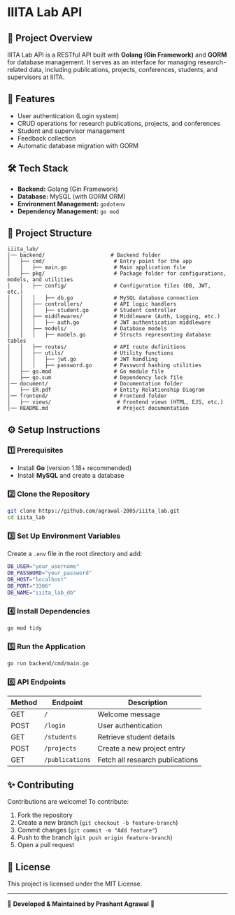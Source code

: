 # IIITA Lab API

## 📌 Project Overview
IIITA Lab API is a RESTful API built with **Golang (Gin Framework)** and **GORM** for database management. It serves as an interface for managing research-related data, including publications, projects, conferences, students, and supervisors at IIITA.

## 🚀 Features
- User authentication (Login system)
- CRUD operations for research publications, projects, and conferences
- Student and supervisor management
- Feedback collection
- Automatic database migration with GORM

## 🛠️ Tech Stack
- **Backend:** Golang (Gin Framework)
- **Database:** MySQL (with GORM ORM)
- **Environment Management:** `godotenv`
- **Dependency Management:** `go mod`

## 📂 Project Structure
```
iiita_lab/
│── backend/                     # Backend folder
│   ├── cmd/                      # Entry point for the app
│   │   ├── main.go               # Main application file
│   ├── pkg/                      # Package folder for configurations, models, and utilities
│   │   ├── config/               # Configuration files (DB, JWT, etc.)
│   │   │   ├── db.go             # MySQL database connection
│   │   ├── controllers/          # API logic handlers
│   │   │   ├── student.go        # Student controller
│   │   ├── middlewares/          # Middleware (Auth, Logging, etc.)
│   │   │   ├── auth.go           # JWT authentication middleware
│   │   ├── models/               # Database models
│   │   │   ├── models.go         # Structs representing database tables
│   │   ├── routes/               # API route definitions
│   │   ├── utils/                # Utility functions
│   │   │   ├── jwt.go            # JWT handling
│   │   │   ├── password.go       # Password hashing utilities
│   ├── go.mod                    # Go module file
│   ├── go.sum                    # Dependency lock file
│── document/                     # Documentation folder
│   ├── ER.pdf                    # Entity Relationship Diagram
│── frontend/                     # Frontend folder
│   ├── views/                     # Frontend views (HTML, EJS, etc.)
│── README.md                      # Project documentation
```

## ⚙️ Setup Instructions
### 1️⃣ Prerequisites
- Install **Go** (version 1.18+ recommended)
- Install **MySQL** and create a database

### 2️⃣ Clone the Repository
```sh
git clone https://github.com/agrawal-2005/iiita_lab.git
cd iiita_lab
```

### 3️⃣ Set Up Environment Variables
Create a `.env` file in the root directory and add:
```sh
DB_USER="your_username"
DB_PASSWORD="your_password"
DB_HOST="localhost"
DB_PORT="3306"
DB_NAME="iiita_lab_db"
```

### 4️⃣ Install Dependencies
```sh
go mod tidy
```

### 5️⃣ Run the Application
```sh
go run backend/cmd/main.go
```

### 6️⃣ API Endpoints
| Method | Endpoint        | Description                     |
|--------|---------------|---------------------------------|
| GET    | `/`           | Welcome message                 |
| POST   | `/login`      | User authentication             |
| GET    | `/students`   | Retrieve student details        |
| POST   | `/projects`   | Create a new project entry      |
| GET    | `/publications` | Fetch all research publications |

## ✨ Contributing
Contributions are welcome! To contribute:
1. Fork the repository
2. Create a new branch (`git checkout -b feature-branch`)
3. Commit changes (`git commit -m "Add feature"`)
4. Push to the branch (`git push origin feature-branch`)
5. Open a pull request

## 📜 License
This project is licensed under the MIT License.

---
🚀 **Developed & Maintained by Prashant Agrawal** 🚀

